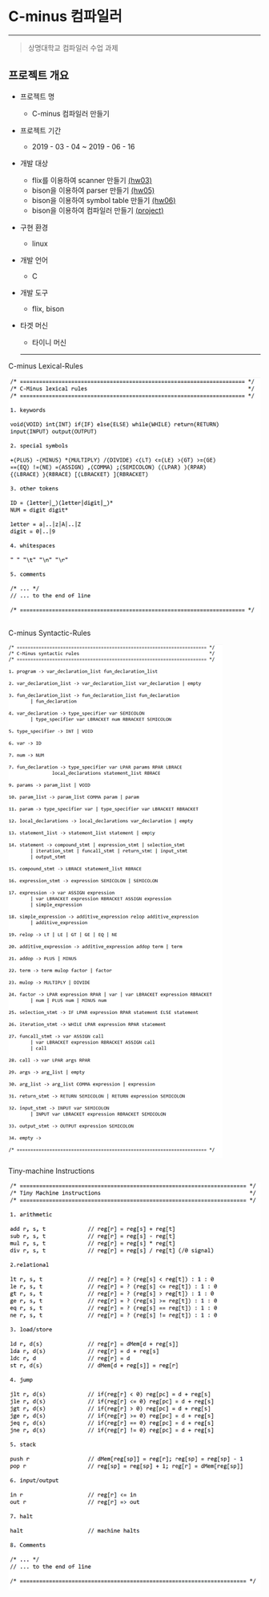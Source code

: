 # C-minus 컴파일러
----------------------------------------
> 상명대학교 컴파일러 수업 과제

## 프로젝트 개요

- 프로젝트 명
  * C-minus 컴파일러 만들기

- 프로젝트 기간
  * 2019 - 03 - 04 ~ 2019 - 06 - 16  

- 개발 대상
  * flix를 이용하여 scanner 만들기 [(hw03)](https://github.com/ckdgus0505/C-Minus-Compier/tree/master/hw03)
  * bison을 이용하여 parser 만들기 [(hw05)](https://github.com/ckdgus0505/C-Minus-Compier/tree/master/hw05)
  * bison을 이용하여 symbol table 만들기 [(hw06)](https://github.com/ckdgus0505/C-Minus-Compier/tree/master/hw06)
  * bison을 이용하여 컴파일러 만들기 [(project)](https://github.com/ckdgus0505/C-Minus-Compier/tree/master/project)

- 구현 환경
  * linux

- 개발 언어
  * C

- 개발 도구
  * flix, bison
  
- 타겟 머신
  * 타이니 머신
  -------------------------------------

C-minus Lexical-Rules


![01-Lexical_Rules.png](./01-Lexical_Rules.png)


C-minus Syntactic-Rules


![02-Syntactic-Rules.png](./02-Syntactic-Rules.png)


Tiny-machine Instructions


![03-Machine-Instructions.png](./03-Machine-Instructions.png)